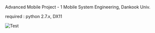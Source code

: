 Advanced Mobile Project - 1
Mobile System Engineering, Dankook Univ.

required : python 2.7.x, DX11

![Test](http://i.imgur.com/eFNBAvo.png)
